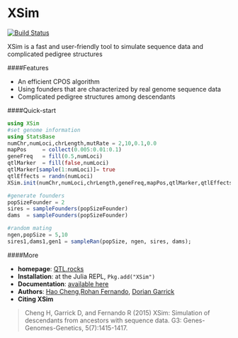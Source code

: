 # XSim

[![Build Status](https://travis-ci.org/reworkhow/XSim.jl.svg?branch=master)](https://travis-ci.org/reworkhow/XSim.jl)

XSim is a fast and user-friendly tool to simulate sequence data and complicated pedigree structures

####Features

* An efficient CPOS algorithm
* Using founders that are characterized by real genome sequence data
* Complicated pedigree structures among descendants

####Quick-start

```Julia
using XSim
#set genome information
using StatsBase
numChr,numLoci,chrLength,mutRate = 2,10,0.1,0.0
mapPos     = collect(0.005:0.01:0.1)
geneFreq   = fill(0.5,numLoci)
qtlMarker  = fill(false,numLoci)
qtlMarker[sample(1:numLoci)]= true
qtlEffects = randn(numLoci)
XSim.init(numChr,numLoci,chrLength,geneFreq,mapPos,qtlMarker,qtlEffects,mutRate)

#generate founders
popSizeFounder = 2
sires = sampleFounders(popSizeFounder)
dams  = sampleFounders(popSizeFounder)

#random mating
ngen,popSize = 5,10
sires1,dams1,gen1 = sampleRan(popSize, ngen, sires, dams);
```

####More

* **homepage**: [QTL.rocks](http://QTL.rocks)
* **Installation**: at the Julia REPL, `Pkg.add("XSim")`
* **Documentation**: [available here](https://github.com/reworkhow/XSim.jl/wiki)
* **Authors**: [Hao Cheng](http://reworkhow.github.io),[Rohan Fernando](http://www.ans.iastate.edu/faculty/index.php?id=rohan), [Dorian Garrick](http://www.ans.iastate.edu/faculty/index.php?id=dorian)
* **Citing XSim** 

>Cheng H, Garrick D, and Fernando R (2015) XSim: Simulation of descendants from ancestors with sequence data. G3: Genes-Genomes-Genetics, 5(7):1415-1417.
